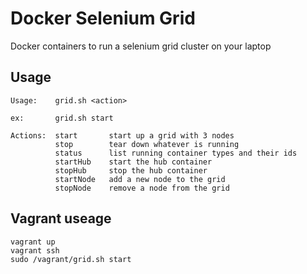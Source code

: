# Docker Selenium Grid

Docker containers to run a selenium grid cluster on your laptop

## Usage

	Usage:    grid.sh <action>
	
	ex:       grid.sh start
	
	Actions:  start       start up a grid with 3 nodes
	          stop        tear down whatever is running
	          status      list running container types and their ids
	          startHub    start the hub container
	          stopHub     stop the hub container
	          startNode   add a new node to the grid
	          stopNode    remove a node from the grid


## Vagrant useage

```
vagrant up
vagrant ssh
sudo /vagrant/grid.sh start
```
